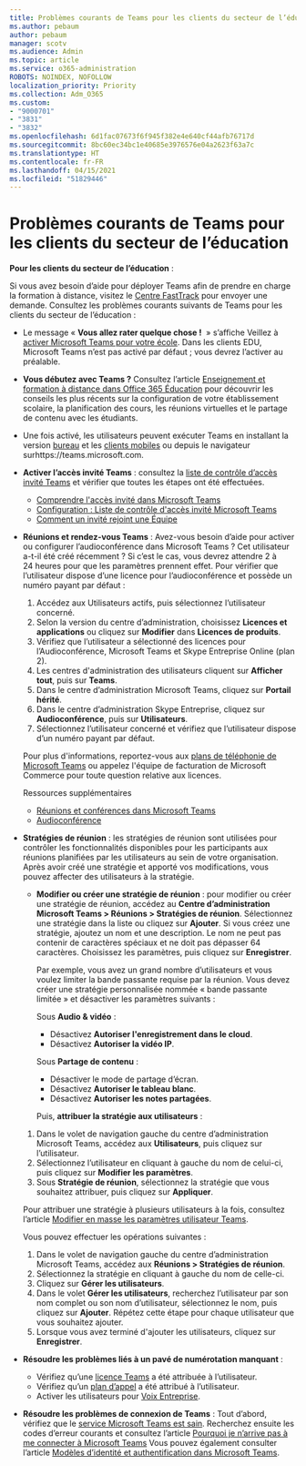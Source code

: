 ```yaml
---
title: Problèmes courants de Teams pour les clients du secteur de l’éducation
ms.author: pebaum
author: pebaum
manager: scotv
ms.audience: Admin
ms.topic: article
ms.service: o365-administration
ROBOTS: NOINDEX, NOFOLLOW
localization_priority: Priority
ms.collection: Adm_O365
ms.custom:
- "9000701"
- "3831"
- "3832"
ms.openlocfilehash: 6d1fac07673f6f945f382e4e640cf44afb76717d
ms.sourcegitcommit: 8bc60ec34bc1e40685e3976576e04a2623f63a7c
ms.translationtype: HT
ms.contentlocale: fr-FR
ms.lasthandoff: 04/15/2021
ms.locfileid: "51829446"
---
```

# <a name="teams-common-issues-for-education-customers"></a>Problèmes courants de Teams pour les clients du secteur de l’éducation

**Pour les clients du secteur de l’éducation** :

Si vous avez besoin d’aide pour déployer Teams afin de prendre en charge la formation à distance, visitez le [Centre FastTrack](https://www.microsoft.com/fasttrack) pour envoyer une demande. Consultez les problèmes courants suivants de Teams pour les clients du secteur de l’éducation :

- Le message « **Vous allez rater quelque chose !**  » s’affiche Veillez à [activer Microsoft Teams pour votre école](https://docs.microsoft.com/microsoft-365/education/intune-edu-trial/enable-microsoft-teams). Dans les clients EDU, Microsoft Teams n’est pas activé par défaut ; vous devrez l’activer au préalable.

- **Vous débutez avec Teams ?** Consultez l’article [Enseignement et formation à distance dans Office 365 Éducation](https://support.office.com/article/remote-teaching-and-learning-in-office-365-education-f651ccae-7b65-478b-8366-51bb884025c4) pour découvrir les conseils les plus récents sur la configuration de votre établissement scolaire, la planification des cours, les réunions virtuelles et le partage de contenu avec les étudiants.

- Une fois activé, les utilisateurs peuvent exécuter Teams en installant la version [bureau](https://docs.microsoft.com/MicrosoftTeams/get-clients#desktop-client) et les [clients mobiles](https://docs.microsoft.com/MicrosoftTeams/get-clients#mobile-clients) ou depuis le navigateur surhttps://teams.microsoft.com.

- **Activer l’accès invité Teams** : consultez la [liste de contrôle d’accès invité Teams](https://docs.microsoft.com/microsoftteams/guest-access-checklist) et vérifier que toutes les étapes ont été effectuées.
    - [Comprendre l'accès invité dans Microsoft Teams](https://docs.microsoft.com/microsoftteams/guest-access)
    - [Configuration : Liste de contrôle d'accès invité Microsoft Teams](https://docs.microsoft.com/microsoftteams/guest-access-checklist)
    - [Comment un invité rejoint une Équipe](https://docs.microsoft.com/microsoftteams/guest-joins)

- **Réunions et rendez-vous Teams** : Avez-vous besoin d’aide pour activer ou configurer l’audioconférence dans Microsoft Teams ? Cet utilisateur a-t-il été créé récemment ? Si c’est le cas, vous devrez attendre 2 à 24 heures pour que les paramètres prennent effet. Pour vérifier que l’utilisateur dispose d’une licence pour l’audioconférence et possède un numéro payant par défaut :
    1. Accédez aux Utilisateurs actifs, puis sélectionnez l’utilisateur concerné.
    2. Selon la version du centre d’administration, choisissez **Licences et applications** ou cliquez sur **Modifier** dans **Licences de produits**.
    3. Vérifiez que l’utilisateur a sélectionné des licences pour l’Audioconférence, Microsoft Teams et Skype Entreprise Online (plan 2).
    4. Les centres d'administration des utilisateurs cliquent sur **Afficher tout**, puis sur **Teams**.
    5. Dans le centre d’administration Microsoft Teams, cliquez sur **Portail hérité**.
    6. Dans le centre d’administration Skype Entreprise, cliquez sur **Audioconférence**, puis sur **Utilisateurs**.
    7. Sélectionnez l’utilisateur concerné et vérifiez que l’utilisateur dispose d’un numéro payant par défaut.

    Pour plus d'informations, reportez-vous aux [plans de téléphonie de Microsoft Teams](https://docs.microsoft.com/microsoftteams/calling-plans-for-office-365) ou appelez l'équipe de facturation de Microsoft Commerce pour toute question relative aux licences.

    Ressources supplémentaires

    - [Réunions et conférences dans Microsoft Teams](https://docs.microsoft.com/microsoftteams/deploy-meetings-microsoft-teams-landing-page)
    - [Audioconférence](https://docs.microsoft.com/microsoftteams/audio-conferencing-in-office-365)

- **Stratégies de réunion** : les stratégies de réunion sont utilisées pour contrôler les fonctionnalités disponibles pour les participants aux réunions planifiées par les utilisateurs au sein de votre organisation. Après avoir créé une stratégie et apporté vos modifications, vous pouvez affecter des utilisateurs à la stratégie.

    - **Modifier ou créer une stratégie de réunion** : pour modifier ou créer une stratégie de réunion, accédez au **Centre d’administration Microsoft Teams > Réunions > Stratégies de réunion**. Sélectionnez une stratégie dans la liste ou cliquez sur **Ajouter**. Si vous créez une stratégie, ajoutez un nom et une description. Le nom ne peut pas contenir de caractères spéciaux et ne doit pas dépasser 64 caractères. Choisissez les paramètres, puis cliquez sur **Enregistrer**. 
    
        Par exemple, vous avez un grand nombre d’utilisateurs et vous voulez limiter la bande passante requise par la réunion. Vous devez créer une stratégie personnalisée nommée « bande passante limitée » et désactiver les paramètres suivants :

        Sous **Audio & vidéo** :
        - Désactivez **Autoriser l'enregistrement dans le cloud**.
        - Désactivez **Autoriser la vidéo IP**.

        Sous **Partage de contenu** :

        - Désactiver le mode de partage d’écran.
        - Désactivez **Autoriser le tableau blanc**.
        - Désactivez **Autoriser les notes partagées**.

        Puis, **attribuer la stratégie aux utilisateurs** :

    1. Dans le volet de navigation gauche du centre d’administration Microsoft Teams, accédez aux **Utilisateurs**, puis cliquez sur l’utilisateur.
    2. Sélectionnez l’utilisateur en cliquant à gauche du nom de celui-ci, puis cliquez sur **Modifier les paramètres**.
    3. Sous **Stratégie de réunion**, sélectionnez la stratégie que vous souhaitez attribuer, puis cliquez sur **Appliquer**.

    Pour attribuer une stratégie à plusieurs utilisateurs à la fois, consultez l’article [Modifier en masse les paramètres utilisateur Teams](https://docs.microsoft.com/microsoftteams/edit-user-settings-in-bulk).

    Vous pouvez effectuer les opérations suivantes :
    1. Dans le volet de navigation gauche du centre d’administration Microsoft Teams, accédez aux **Réunions > Stratégies de réunion**.
    2. Sélectionnez la stratégie en cliquant à gauche du nom de celle-ci.
    3. Cliquez sur **Gérer les utilisateurs**.
    4. Dans le volet **Gérer les utilisateurs**, recherchez l’utilisateur par son nom complet ou son nom d’utilisateur, sélectionnez le nom, puis cliquez sur **Ajouter**. Répétez cette étape pour chaque utilisateur que vous souhaitez ajouter.
    5. Lorsque vous avez terminé d'ajouter les utilisateurs, cliquez sur **Enregistrer**.

- **Résoudre les problèmes liés à un pavé de numérotation manquant** :
    - Vérifiez qu’une [licence Teams](https://docs.microsoft.com/MicrosoftTeams/assign-teams-licenses) a été attribuée à l’utilisateur.
    - Vérifiez qu’un [plan d’appel](https://docs.microsoft.com/MicrosoftTeams/calling-plan-landing-page) a été attribué à l’utilisateur.
    - Activer les utilisateurs pour [Voix Entreprise](https://docs.microsoft.com/skypeforbusiness/skype-for-business-hybrid-solutions/plan-your-phone-system-cloud-pbx-solution/enable-users-for-enterprise-voice-online-and-phone-system-voicemail#to-enable-your-users-for-phone-system-in-office-365-voice-and-voicemail).

- **Résoudre les problèmes de connexion de Teams** : Tout d’abord, vérifiez que le [service Microsoft Teams est sain](https://admin.microsoft.com/Adminportal/Home?source=applauncher#/servicehealth). Recherchez ensuite les codes d’erreur courants et consultez l’article [Pourquoi je n’arrive pas à me connecter à Microsoft Teams](https://support.office.com/article/a02f683b-61a3-4008-9447-ee60c5593b0f) Vous pouvez également consulter l’article [Modèles d’identité et authentification dans Microsoft Teams](https://docs.microsoft.com/MicrosoftTeams/identify-models-authentication).
